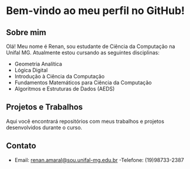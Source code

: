 # Bem-vindo ao meu perfil no GitHub!

## Sobre mim
Olá! Meu nome é Renan, sou estudante de Ciência da Computação na Unifal MG. 
Atualmente estou cursando as seguintes disciplinas:

- Geometria Analítica
- Lógica Digital
- Introdução à Ciência da Computação
- Fundamentos Matemáticos para Ciência da Computação
- Algoritmos e Estruturas de Dados (AEDS)

## Projetos e Trabalhos
Aqui você encontrará repositórios com meus trabalhos e projetos desenvolvidos durante o curso.

## Contato
- Email: renan.amaral@sou.unifal-mg.edu.br
-Telefone: (19)98733-2387
